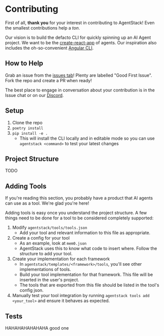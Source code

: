 # Contributing
First of all, __thank you__ for your interest in contributing to AgentStack! Even the smallest contributions help a _ton_.

Our vision is to build the defacto CLI for quickly spinning up an AI Agent project. We want to be the [create-react-app](https://create-react-app.dev/) of agents. Our inspiration also includes the oh-so-convenient [Angular CLI](https://v17.angular.io/cli).

## How to Help

Grab an issue from the [issues tab](https://github.com/AgentOps-AI/AgentStack/issues)! Plenty are labelled "Good First Issue". Fork the repo and create a PR when ready!

The best place to engage in conversation about your contribution is in the Issue chat or on our [Discord](https://discord.gg/ahqWRGquEV).

## Setup

1. Clone the repo
2. `poetry install`
3. `pip install -e .`
   - This will install the CLI locally and in editable mode so you can use `agentstack <command>` to test your latest changes

## Project Structure
TODO

## Adding Tools
If you're reading this section, you probably have a product that AI agents can use as a tool. We're glad you're here!

Adding tools is easy once you understand the project structure. A few things need to be done for a tool to be considered completely supported:

1. Modify `agentstack/tools/tools.json`
   - Add your tool and relevant information to this file as appropriate.
2. Create a config for your tool
   - As an example, look at `mem0.json`
   - AgentStack uses this to know what code to insert where. Follow the structure to add your tool.
3. Create your implementation for each framework
   - In `agentstack/templates/<framework>/tools`, you'll see other implementations of tools.
   - Build your tool implementation for that framework. This file will be inserted in the user's project.
   - The tools that are exported from this file should be listed in the tool's config json.
4. Manually test your tool integration by running `agentstack tools add <your_tool>` and ensure it behaves as expected.

## Tests
HAHAHAHAHAHAHA good one